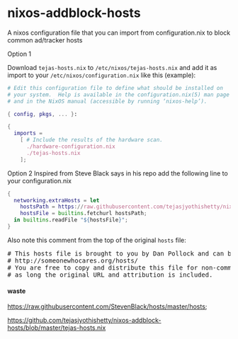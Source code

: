 # nixos-addblock-hosts
A nixos configuration file that you can import from configuration.nix to block common ad/tracker hosts

Option 1

Download <code>tejas-hosts.nix</code> to <code>/etc/nixos/tejas-hosts.nix</code> and add it as import to your <code>/etc/nixos/configuration.nix</code> like this (example):

```nix
# Edit this configuration file to define what should be installed on
# your system.  Help is available in the configuration.nix(5) man page
# and in the NixOS manual (accessible by running ‘nixos-help’).

{ config, pkgs, ... }:

{
  imports =
    [ # Include the results of the hardware scan.
      ./hardware-configuration.nix
      ./tejas-hosts.nix
    ];

```

Option 2
Inspired from Steve Black says in his repo add the following line to your configuration.nix

```nix
{
  networking.extraHosts = let
    hostsPath = https://raw.githubusercontent.com/tejasjyothishetty/nixos-addblock-hosts/master/hosts;
    hostsFile = builtins.fetchurl hostsPath;
  in builtins.readFile "${hostsFile}";
}
```


Also note this comment from the top of the original <code>hosts</code> file:

<pre>
# This hosts file is brought to you by Dan Pollock and can be found at
# http://someonewhocares.org/hosts/
# You are free to copy and distribute this file for non-commercial uses,
# as long the original URL and attribution is included. 
</pre>

#### waste
https://raw.githubusercontent.com/StevenBlack/hosts/master/hosts;

https://github.com/tejasjyothishetty/nixos-addblock-hosts/blob/master/tejas-hosts.nix
